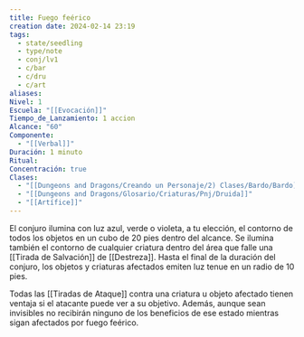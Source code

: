 ```yaml
---
title: Fuego feérico
creation date: 2024-02-14 23:19
tags:
  - state/seedling
  - type/note
  - conj/lv1
  - c/bar
  - c/dru
  - c/art
aliases: 
Nivel: 1
Escuela: "[[Evocación]]"
Tiempo_de_Lanzamiento: 1 accion
Alcance: "60"
Componente:
  - "[[Verbal]]"
Duración: 1 minuto
Ritual: 
Concentración: true
Clases:
  - "[[Dungeons and Dragons/Creando un Personaje/2) Clases/Bardo/Bardo]]"
  - "[[Dungeons and Dragons/Glosario/Criaturas/Pnj/Druida]]"
  - "[[Artífice]]"
---
```

El conjuro ilumina con luz azul, verde o violeta, a tu elección, el contorno de todos los objetos en un cubo de 20 pies dentro del alcance. Se ilumina también el contorno de cualquier criatura dentro del área que falle una [[Tirada de Salvación]] de [[Destreza]]. Hasta el final de la duración del conjuro, los objetos y criaturas afectados emiten luz tenue en un radio de 10 pies.

Todas las [[Tiradas de Ataque]] contra una criatura u objeto afectado tienen ventaja si el atacante puede ver a su objetivo. Además, aunque sean invisibles no recibirán ninguno de los beneficios de ese estado mientras sigan afectados por fuego feérico.